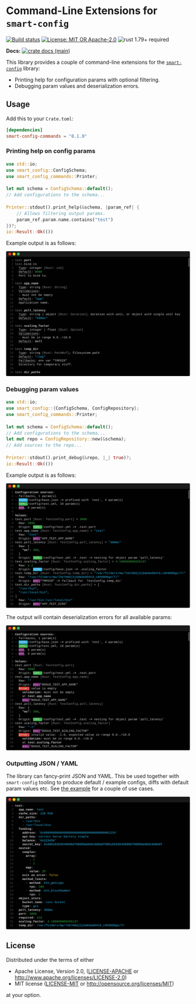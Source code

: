 # Command-Line Extensions for `smart-config`

[![Build status](https://github.com/matter-labs/smart-config/actions/workflows/ci.yml/badge.svg)](https://github.com/matter-labs/smart-config/actions/workflows/ci.yml)
[![License: MIT OR Apache-2.0](https://img.shields.io/badge/License-MIT%2FApache--2.0-blue)](https://github.com/matter-labs/smart-config#license)
![rust 1.79+ required](https://img.shields.io/badge/rust-1.79+-blue.svg?label=Required%20Rust)

**Docs:**
[![crate docs (main)](https://img.shields.io/badge/main-yellow.svg?label=docs)](https://matter-labs.github.io/smart-config/smart_config_commands/)

This library provides a couple of command-line extensions for the [`smart-config`] library:

- Printing help for configuration params with optional filtering.
- Debugging param values and deserialization errors.

## Usage

Add this to your `Crate.toml`:

```toml
[dependencies]
smart-config-commands = "0.1.0"
```

### Printing help on config params

```rust
use std::io;
use smart_config::ConfigSchema;
use smart_config_commands::Printer;

let mut schema = ConfigSchema::default();
// Add configurations to the schema...

Printer::stdout().print_help(&schema, |param_ref| {
    // Allows filtering output params.
    param_ref.param.name.contains("test")
})?;
io::Result::Ok(())
```

Example output is as follows:

![Example output for print_help](examples/help.svg)

### Debugging param values

```rust
use std::io;
use smart_config::{ConfigSchema, ConfigRepository};
use smart_config_commands::Printer;

let mut schema = ConfigSchema::default();
// Add configurations to the schema...
let mut repo = ConfigRepository::new(&schema);
// Add sources to the repo...

Printer::stdout().print_debug(&repo, |_| true)?;
io::Result::Ok(())
```

Example output is as follows:

![Example output for print_debug](examples/debug.svg)

The output will contain deserialization errors for all available params:

![Example output for print_debug](examples/errors.svg)

### Outputting JSON / YAML

The library can fancy-print JSON and YAML. This be used together with `smart-config` tooling to produce default / example configs,
diffs with default param values etc. See [the example](examples/cli.rs) for a couple of use cases.

![Example of fancy-printed YAML](examples/ser-yaml.svg)

## License

Distributed under the terms of either

- Apache License, Version 2.0, ([LICENSE-APACHE](LICENSE-APACHE) or http://www.apache.org/licenses/LICENSE-2.0)
- MIT license ([LICENSE-MIT](LICENSE-MIT) or http://opensource.org/licenses/MIT)

at your option.

[`smart-config`]: ../smart-config
